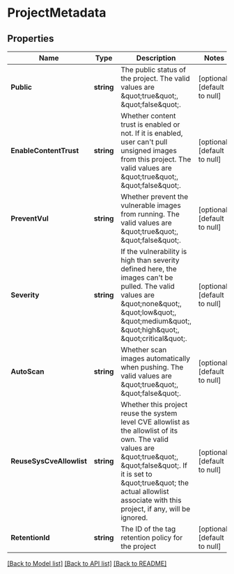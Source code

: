 # ProjectMetadata

## Properties
Name | Type | Description | Notes
------------ | ------------- | ------------- | -------------
**Public** | **string** | The public status of the project. The valid values are \&quot;true\&quot;, \&quot;false\&quot;. | [optional] [default to null]
**EnableContentTrust** | **string** | Whether content trust is enabled or not. If it is enabled, user can&#39;t pull unsigned images from this project. The valid values are \&quot;true\&quot;, \&quot;false\&quot;. | [optional] [default to null]
**PreventVul** | **string** | Whether prevent the vulnerable images from running. The valid values are \&quot;true\&quot;, \&quot;false\&quot;. | [optional] [default to null]
**Severity** | **string** | If the vulnerability is high than severity defined here, the images can&#39;t be pulled. The valid values are \&quot;none\&quot;, \&quot;low\&quot;, \&quot;medium\&quot;, \&quot;high\&quot;, \&quot;critical\&quot;. | [optional] [default to null]
**AutoScan** | **string** | Whether scan images automatically when pushing. The valid values are \&quot;true\&quot;, \&quot;false\&quot;. | [optional] [default to null]
**ReuseSysCveAllowlist** | **string** | Whether this project reuse the system level CVE allowlist as the allowlist of its own.  The valid values are \&quot;true\&quot;, \&quot;false\&quot;. If it is set to \&quot;true\&quot; the actual allowlist associate with this project, if any, will be ignored. | [optional] [default to null]
**RetentionId** | **string** | The ID of the tag retention policy for the project | [optional] [default to null]

[[Back to Model list]](../README.md#documentation-for-models) [[Back to API list]](../README.md#documentation-for-api-endpoints) [[Back to README]](../README.md)


